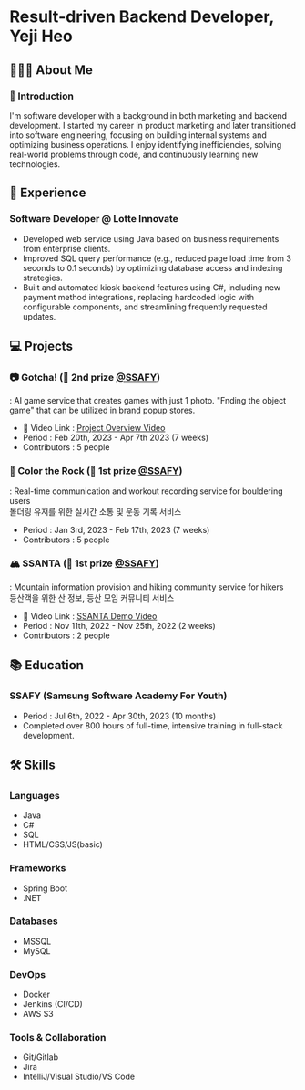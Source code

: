 # Result-driven Backend Developer, Yeji Heo

## 👩🏻‍💻 About Me
### 🌿 Introduction
I'm software developer with a background in both marketing and backend development. I started my career in product marketing and later transitioned into software engineering, focusing on building internal systems and optimizing business operations. I enjoy identifying inefficiencies, solving real-world problems through code, and continuously learning new technologies.

## 💼 Experience

### Software Developer @ Lotte Innovate
- Developed web service using Java based on business requirements from enterprise clients.
- Improved SQL query performance (e.g., reduced page load time from 3 seconds to 0.1 seconds) by optimizing database access and indexing strategies.
- Built and automated kiosk backend features using C#, including new payment method integrations, replacing hardcoded logic with configurable components, and streamlining frequently requested updates. 

## 💻 Projects

### 📷 Gotcha! (🥈 2nd prize  [@SSAFY](https://ssafy.com))
: AI game service that creates games with just 1 photo.
"Fnding the object game" that can be utilized in brand popup stores.
- 🔗 Video Link : [Project Overview Video](https://youtu.be/RhVHskESv_M)
- Period : Feb 20th, 2023 - Apr 7th 2023 (7 weeks)
- Contributors : 5 people

### 🌈 Color the Rock (🥇 1st prize [@SSAFY](https://ssafy.com))
: Real-time communication and workout recording service for bouldering users<br/>
볼더링 유저를 위한 실시간 소통 및 운동 기록 서비스 
- Period : Jan 3rd, 2023 - Feb 17th, 2023 (7 weeks)
- Contributors : 5 people

### 🏔️ SSANTA (🥇 1st prize [@SSAFY](https://ssafy.com))
: Mountain information provision and hiking community service for hikers<br/>
등산객을 위한 산 정보, 등산 모임 커뮤니티 서비스
- 🔗 Video Link : [SSANTA Demo Video](https://youtu.be/RMSTzdtaR7M)
- Period : Nov 11th, 2022 - Nov 25th, 2022 (2 weeks)
- Contributors : 2 people

## 📚 Education
### SSAFY (Samsung Software Academy For Youth)
- Period : Jul 6th, 2022 - Apr 30th, 2023 (10 months)
- Completed over 800 hours of full-time, intensive training in full-stack development.

## 🛠️ Skills
### Languages
- Java
- C#
- SQL
- HTML/CSS/JS(basic)

### Frameworks
- Spring Boot
- .NET

### Databases
- MSSQL
- MySQL

### DevOps
- Docker
- Jenkins (CI/CD)
- AWS S3

### Tools & Collaboration
- Git/Gitlab
- Jira
- IntelliJ/Visual Studio/VS Code

